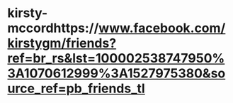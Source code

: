 # kirsty-mccordhttps://www.facebook.com/kirstygm/friends?ref=br_rs&lst=100002538747950%3A1070612999%3A1527975380&source_ref=pb_friends_tl
